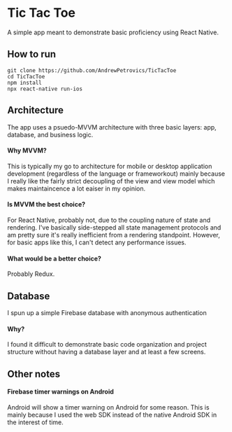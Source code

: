 # Tic Tac Toe
A simple app meant to demonstrate basic proficiency using React Native.

## How to run
```
git clone https://github.com/AndrewPetrovics/TicTacToe
cd TicTacToe
npm install
npx react-native run-ios 
```

## Architecture
The app uses a psuedo-MVVM architecture with three basic layers: app, database, and business logic.

#### Why MVVM?
This is typically my go to architecture for mobile or desktop application development (regardless of the language or frameworkout) mainly because I really like the fairly strict decoupling of the view and view model which makes maintaincence a lot eaiser in my opinion.

#### Is MVVM the best choice?
For React Native, probably not, due to the coupling nature of state and rendering. I've basically side-stepped all state management protocols and am pretty sure it's really inefficient from a rendering standpoint. However, for basic apps like this, I can't detect any performance issues.

#### What would be a better choice?
Probably Redux.


## Database
I spun up a simple Firebase database with anonymous authentication

#### Why?
I found it difficult to demonstrate basic code organization and project structure without having a database layer and at least a few screens.


## Other notes

#### Firebase timer warnings on Android
Android will show a timer warning on Android for some reason. This is mainly because I used the web SDK instead of the native Android SDK in the interest of time.
